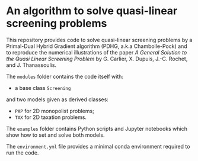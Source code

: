 # An algorithm to solve quasi-linear screening problems

This repository provides code to solve quasi-linear screening problems by a Primal-Dual Hybrid Gradient algorithm (PDHG, a.k.a Chambolle-Pock) and to reproduce the numerical illustrations of the paper *A General Solution to the Quasi Linear Screening Problem* by G. Carlier, X. Dupuis, J.-C. Rochet, and J. Thanassoulis.

The `modules` folder contains the code itself with:

- a base class `Screening`
  
and two models given as derived classes:

- `PAP` for 2D monopolist problems;
- `TAX` for 2D taxation problems.
  
The `examples` folder contains Python scripts and Jupyter notebooks which show how to set and solve both models.

The `environment.yml` file provides a minimal conda environment required to run the code.
